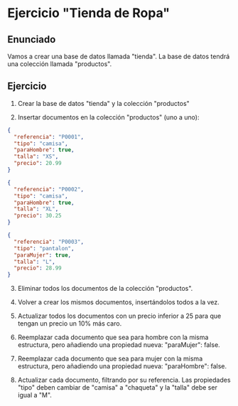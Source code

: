 # Ejercicio "Tienda de Ropa"

## Enunciado

Vamos a crear una base de datos llamada "tienda". La base de datos tendrá una colección llamada "productos".

## Ejercicio

1. Crear la base de datos "tienda" y la colección "productos"

2. Insertar documentos en la colección "productos" (uno a uno):

```json
{
  "referencia": "P0001",
  "tipo": "camisa",
  "paraHombre": true,
  "talla": "XS",
  "precio": 20.99
}
```

```json
{
  "referencia": "P0002",
  "tipo": "camisa",
  "paraHombre": true,
  "talla": "XL",
  "precio": 30.25
}
```

```json
{
  "referencia": "P0003",
  "tipo": "pantalon",
  "paraMujer": true,
  "talla": "L",
  "precio": 28.99
}
```

3. Eliminar todos los documentos de la colección "productos".

4. Volver a crear los mismos documentos, insertándolos todos a la vez.

5. Actualizar todos los documentos con un precio inferior a 25 para que tengan un precio un 10% más caro.

6. Reemplazar cada documento que sea para hombre con la misma estructura, pero añadiendo una propiedad nueva: "paraMujer": false.

7. Reemplazar cada documento que sea para mujer con la misma estructura, pero añadiendo una propiedad nueva: "paraHombre": false.

8. Actualizar cada documento, filtrando por su referencia. Las propiedades "tipo" deben cambiar de "camisa" a "chaqueta" y la "talla" debe ser igual a "M".
